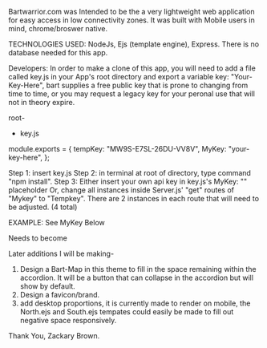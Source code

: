 Bartwarrior.com was Intended to be the a very lightweight web application for easy access in low connectivity zones. 
It was built with Mobile users in mind, chrome/broswer native.

TECHNOLOGIES USED: NodeJs, Ejs (template engine), Express. 
There is no database needed for this app.

Developers:
In order to make a clone of this app, you will need to add a file called key.js in your App's root directory and export a variable key: "Your-Key-Here", bart supplies a free public key that is prone to changing from time to time, or you may request a legacy key for your peronal use that will not in theory expire.

root-
 - key.js

module.exports = {
  tempKey: "MW9S-E7SL-26DU-VV8V",
  MyKey: "your-key-here",
};


Step 1: insert key.js
Step 2: in terminal at root of directory, type command "npm install". 
Step 3: Either insert your own api key in key.js's MyKey: "" placeholder 
  Or, change all instances inside Server.js' "get" routes of "Mykey" to "Tempkey". There are 2 instances in each route that will need to be adjusted. (4 total)

EXAMPLE: See MyKey Below 
<script>
app.get("/:station", function(req, res, next) {
  (destination = req.params.station),
    request(
      "http://api.bart.gov/api/etd.aspx?cmd=etd&orig=" +
        destination +
        "&dir=n&key=" +
        Mykey +
        "&json=y",
</script>
Needs to become
<script>
        Tempkey +
        "&json=y",
</script>

Later additions I will be making- 
  1. Design a Bart-Map in this theme to fill in the space remaining within the accordion. It will be a button that can collapse in the accordion but will show by default. 
  2. Design a favicon/brand. 
  3. add desktop proportions, it is currently made to render on  mobile, the North.ejs and South.ejs tempates could easily be made to fill out negative space responsively.

  Thank You, Zackary Brown.